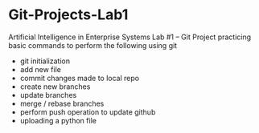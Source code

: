 # Git-Projects-Lab1
Artificial Intelligence in Enterprise Systems Lab #1 – Git Project practicing basic commands to perform the following using git
- git initialization
- add new file
- commit changes made to local repo
- create new branches
- update branches
- merge / rebase branches
- perform push operation to update github
- uploading a python file
